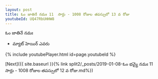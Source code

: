 ```yaml
---
layout: post
title: ఓం జాతినే నమః 11  సార్లు - 1008 రోజుల తపస్సులో 13 వ రోజు
youtubeId: UQ47RbUHHW8
---
```

 
 
 ఓం జాతినే నమః  
 
 -  మ్యాట్ హెయిర్ ఎవరు 
 
  
 
  
 
 
 
 
 
 


{% include youtubePlayer.html id=page.youtubeId %}
 
[Next]({{ site.baseurl }}{% link  split2/_posts/2019-01-08-ఓం భవ్యై నమః 11  సార్లు - 1008 రోజుల తపస్సులో 12 వ రోజు.md%})
 

